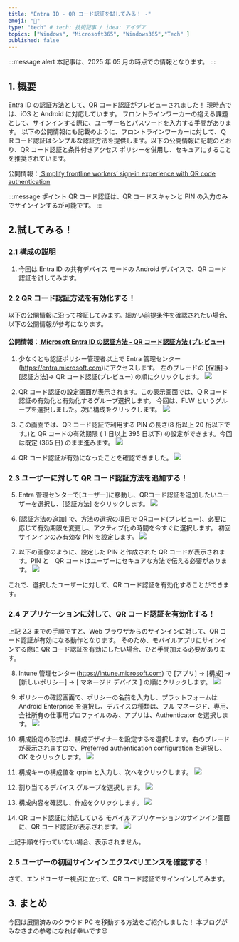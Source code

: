 ```yaml
---
title: "Entra ID - QR コード認証を試してみる！ -"
emoji: "🚁"
type: "tech" # tech: 技術記事 / idea: アイデア
topics: ["Windows", "Microsoft365", "Windows365","Tech" ]
published: false
---
```


:::message alert
本記事は、2025 年 05 月の時点での情報となります。
:::

## 1. 概要
Entra ID の認証方法として、QR コード認証がプレビューされました！
現時点では、iOS と Android に対応しています。
フロントラインワーカーの抱える課題として、サインインする際に、ユーザー名とパスワードを入力する手間があります。
以下の公開情報にも記載のように、フロントラインワーカーに対して、ＱＲコード認証はシンプルな認証方法を提供します。以下の公開情報に記載のとおり、QR コード認証と条件付きアクセス ポリシーを併用し、セキュアにすることを推奨されています。


公開情報：[ Simplify frontline workers’ sign-in experience with QR code authentication ](https://techcommunity.microsoft.com/blog/microsoft-entra-blog/simplify-frontline-workers%E2%80%99-sign-in-experience-with-qr-code-authentication/3822034)


:::message
ポイント QR コード認証は、QR コードスキャンと PIN の入力のみでサインインするが可能です。
:::


## 2.試してみる！

### 2.1 構成の説明
1. 今回は Entra ID の共有デバイス モードの Android デバイスで、QR コード認証を試してみます。


### 2.2 QR コード認証方法を有効化する！


以下の公開情報に沿って検証してみます。細かい前提条件を確認されたい場合、以下の公開情報が参考になります。
#### 公開情報：[ Microsoft Entra ID の認証方法 - QR コード認証方法 (プレビュー) ](https://techcommunity.microsoft.com/blog/microsoft-entra-blog/simplify-frontline-workers%E2%80%99-sign-in-experience-with-qr-code-authentication/3822034)

1. 少なくとも認証ポリシー管理者以上で Entra 管理センター (https://entra.microsoft.com)にアクセスします。
左のブレードの [保護]->[認証方法]-> QR コード認証(プレビュー) の順にクリックします。
![](https://storage.googleapis.com/zenn-user-upload/0440a92022f3-20250526.png)


2. QR コード認証の設定画面が表示されます。この表示画面では、ＱＲコード認証の有効化と有効化するグループ選択します。
今回は、FLW というグループを選択しました。次に構成をクリックします。
![](https://storage.googleapis.com/zenn-user-upload/2257562b6e5a-20250526.png)


3. この画面では、QR コード認証で利用する PIN の長さ(8 桁以上 20 桁以下です。)と QR コードの有効期限 ( 1 日以上 395 日以下) の設定ができます。今回は既定 (365 日) のまま進みます。
![](https://storage.googleapis.com/zenn-user-upload/9dfea5e545a7-20250526.png)


4. QR コード認証が有効になったことを確認できました。
![](https://storage.googleapis.com/zenn-user-upload/88bcaac83342-20250526.png)

### 2.3 ユーザーに対して QR コード認証方法を追加する！

5. Entra 管理センターで[ユーザー]に移動し、QRコード認証を追加したいユーザーを選択し、[認証方法] をクリックします。
![](https://storage.googleapis.com/zenn-user-upload/2330d6bab684-20250527.png)

6. [認証方法の追加] で、方法の選択の項目で QRコード(プレビュー)、必要に応じて有効期限を変更し、アクティブ化の時間を今すぐに選択します。
初回サインインのみ有効な PIN を設定します。
![](https://storage.googleapis.com/zenn-user-upload/0dc4a2c12a17-20250527.png)


7. 以下の画像のように、設定した PIN と作成された QR コードが表示されます。PIN と　QR コードはユーザーにセキュアな方法で伝える必要があります。 
![](https://storage.googleapis.com/zenn-user-upload/f11af25c5bcf-20250527.png)

これで、選択したユーザーに対して、QR コード認証を有効化することができます。

### 2.4 アプリケーションに対して、QR コード認証を有効化する！
上記 2.3 までの手順ですと、Web ブラウザからのサインインに対して、QR コード認証が有効になる動作となります。
そのため、モバイルアプリにサインインする際に QR コード認証を有効にしたい場合、ひと手間加える必要があります。

8. Intune 管理センター(https://intune.microsoft.com) で [アプリ] -> [構成] -> [新しいポリシー] -> [ マネージド デバイス ] の順にクリックします。
![](https://storage.googleapis.com/zenn-user-upload/7da8c83e5614-20250527.png)

9. ポリシーの確認画面で、ポリシーの名前を入力し、プラットフォームは Android Enterprise を選択し、デバイスの種類は、フル マネージド、専用、会社所有の仕事用プロファイルのみ、アプリは、Authenticator を選択します。
![](https://storage.googleapis.com/zenn-user-upload/e1a6b62171d5-20250527.png)

10. 構成設定の形式は、構成デザイナーを設定するを選択します。右のブレードが表示されますので、Preferred authentication configuration を選択し、OK をクリックします。
![](https://storage.googleapis.com/zenn-user-upload/de201da777aa-20250527.png)

11. 構成キーの構成値を qrpin と入力し、次へをクリックします。
![](https://storage.googleapis.com/zenn-user-upload/1c339896dbf3-20250527.png)

12. 割り当てるデバイス グループを選択します。
![](https://storage.googleapis.com/zenn-user-upload/b478ad703d96-20250527.png)

13. 構成内容を確認し、作成をクリックします。
![](https://storage.googleapis.com/zenn-user-upload/ffbe649ffbfb-20250527.png)

14. QR コード認証に対応している モバイルアプリケーションのサインイン画面に、QR コード認証が表示されます。
![](https://storage.googleapis.com/zenn-user-upload/00de026f150f-20250527.jpg)

上記手順を行っていない場合、表示されません。

### 2.5 ユーザーの初回サインインエクスペリエンスを確認する！

さて、エンドユーザー視点に立って、QR コード認証でサインインしてみます。







## 3. まとめ
今回は展開済みのクラウド PC を移動する方法をご紹介しました！
本ブログがみなさまの参考になれば幸いです😉








